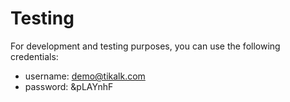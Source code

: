 # Testing

For development and testing purposes, you can use the following credentials:
- username: demo@tikalk.com
- password: &pLAYnhF
